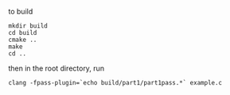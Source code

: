 to build
```
mkdir build
cd build
cmake ..
make
cd ..
```

then in the root directory, run
```
clang -fpass-plugin=`echo build/part1/part1pass.*` example.c
```